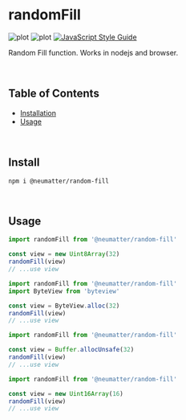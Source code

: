 
# randomFill
![plot](https://img.shields.io/npm/v/@neumatter/random-fill?style=for-the-badge&labelColor=black)
![plot](https://img.shields.io/npm/dt/@neumatter/random-fill?style=for-the-badge&labelColor=black)
[![JavaScript Style Guide](https://cdn.rawgit.com/standard/standard/master/badge.svg)](https://github.com/standard/standard)

Random Fill function. Works in nodejs and browser.

<br />

## Table of Contents
- [ Installation ](#install)
- [ Usage ](#usage)

<br />

<a name="install"></a>
## Install

```console
npm i @neumatter/random-fill
```

<br />

<a name="usage"></a>
## Usage


```js
import randomFill from '@neumatter/random-fill'

const view = new Uint8Array(32)
randomFill(view)
// ...use view
```


```js
import randomFill from '@neumatter/random-fill'
import ByteView from 'byteview'

const view = ByteView.alloc(32)
randomFill(view)
// ...use view
```


```js
import randomFill from '@neumatter/random-fill'

const view = Buffer.allocUnsafe(32)
randomFill(view)
// ...use view
```


```js
import randomFill from '@neumatter/random-fill'

const view = new Uint16Array(16)
randomFill(view)
// ...use view
```
